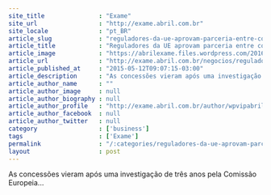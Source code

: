 ```yaml
---
site_title               : "Exame"
site_url                 : "http://exame.abril.com.br"
site_locale              : "pt_BR"
article_slug             : "reguladores-da-ue-aprovam-parceria-entre-companhias-aereas"
article_title            : "Reguladores da UE aprovam parceria entre companhias aéreas"
article_image            : "https://abrilexame.files.wordpress.com/2016/09/size_960_16_9_alitalia4.jpeg?quality=70&strip=all&w=960"
article_url              : "http://exame.abril.com.br/negocios/reguladores-da-ue-aprovam-parceria-entre-companhias-aereas/"
article_published_at     : "2015-05-12T09:07:15-03:00"
article_description      : "As concessões vieram após uma investigação de três anos pela Comissão Europeia..."
article_author_name      : ""
article_author_image     : null
article_author_biography : null
article_author_profile   : "http://exame.abril.com.br/author/wpvipabril/"
article_author_facebook  : null
article_author_twitter   : null
category                 : ['business']
tags                     : ['Exame']
permalink                : "/:categories/reguladores-da-ue-aprovam-parceria-entre-companhias-aereas/"
layout                   : post
---
```


As concessões vieram após uma investigação de três anos pela Comissão Europeia...
